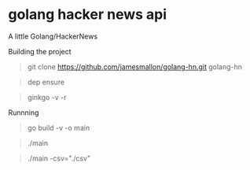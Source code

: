 # golang hacker news api
A little Golang/HackerNews

Building the project
> git clone https://github.com/jamesmallon/golang-hn.git golang-hn

> dep ensure

> ginkgo -v -r 

Runnning
> go build -v -o main

> ./main 

> ./main -csv="./csv"
